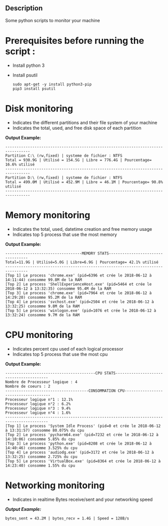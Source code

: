 ## Description
Some python scripts to monitor your machine

# Prerequisites before running the script :

- Install python 3
- Install psutil

  ```shell
  sudo apt-get -y install python3-pip
  pip3 install psutil
  ````

# Disk monitoring

- Indicates the different partitions and their file system of your machine 
- Indicates the total, used, and free disk space of each partition

**Output Example:**

```
---------------------------------------------------------------------------------
Partition C:\ (rw,fixed) | systeme de fichier : NTFS
Total = 930.9G | Utilisé = 154.5G | Libre = 776.4G | Pourcentage= 16.6% utilisé
---------------------------------------------------------------------------------
Partition D:\ (rw,fixed) | systeme de fichier : NTFS
Total = 499.0M | Utilisé = 452.9M | Libre = 46.1M | Pourcentage= 90.8% utilisé
---------------------------------------------------------------------------------
```

# Memory monitoring
- Indicates the total, used, datetime creation and free memory usage
- Indicates top 5 process that use the most memory

**Output Example:**
```
----------------------------------MEMORY STATS----------------------------------
Total=11.9G | Utilisé=5.0G | Libre=6.9G | Pourcentage= 42.1% utilisé
--------------------------------------------------------------------------------
[Top 1] Le process 'chrome.exe' (pid=6396 et crée le 2018-06-12 à 14:11:44) consomme 99.8M de la RAM
[Top 2] Le process 'ShellExperienceHost.exe' (pid=5464 et crée le 2018-06-12 à 13:32:35) consomme 95.4M de la RAM
[Top 3] Le process 'chrome.exe' (pid=7964 et crée le 2018-06-12 à 14:29:20) consomme 95.2M de la RAM
[Top 4] Le process 'svchost.exe' (pid=2504 et crée le 2018-06-12 à 13:32:25) consomme 9.8M de la RAM
[Top 5] Le process 'winlogon.exe' (pid=1076 et crée le 2018-06-12 à 13:32:24) consomme 9.7M de la RAM
```

# CPU monitoring

- Indicates percent cpu used of each logical processor
- Indicates top 5 process that use the most cpu

**Output Example:**

```
----------------------------------------CPU STATS----------------------------------------
Nombre de Processeur logique : 4 
Nombre de coeurs : 2 
-------------------------------------CONSOMMATION CPU-------------------------------------
Processeur logique n°1 : 12.1%
Processeur logique n°2 : 6.2%
Processeur logique n°3 : 9.4%
Processeur logique n°4 : 1.6%
-----------------------------------------------------------------------------------------
[Top 1] Le process 'System Idle Process' (pid=0 et crée le 2018-06-12 à 13:31:57) consomme 80.075% du cpu
[Top 2] Le process 'pycharm64.exe' (pid=7232 et crée le 2018-06-12 à 14:10:06) consomme 5.85% du cpu
[Top 3] Le process 'python.exe' (pid=8208 et crée le 2018-06-12 à 14:40:46) consomme 3.525% du cpu
[Top 4] Le process 'audiodg.exe' (pid=3172 et crée le 2018-06-12 à 13:32:25) consomme 2.725% du cpu
[Top 5] Le process 'VirtualBox.exe' (pid=8364 et crée le 2018-06-12 à 14:23:40) consomme 1.55% du cpu
```

# Networking monitoring

- Indicates in realtime Bytes receive/sent and your networking speed

***Output Example:***

```
bytes_sent = 43.2M | bytes_recv = 1.4G | Speed = 128B/s
```
